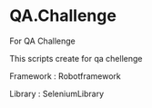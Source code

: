 # QA.Challenge
For QA Challenge

This scripts create for qa chellenge

Framework : Robotframework

Library : SeleniumLibrary
